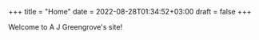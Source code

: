+++
title = "Home"
date = 2022-08-28T01:34:52+03:00
draft = false
+++

Welcome to A J Greengrove's site!
